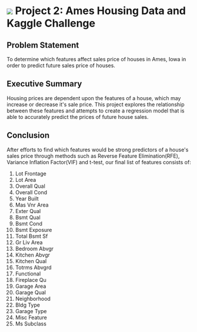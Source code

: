 
# ![](https://ga-dash.s3.amazonaws.com/production/assets/logo-9f88ae6c9c3871690e33280fcf557f33.png) Project 2: Ames Housing Data and Kaggle Challenge


## Problem Statement

To determine which features affect sales price of houses in Ames, Iowa in order to predict future sales price of houses.

## Executive Summary

Housing prices are dependent upon the features of a house, which may increase or decrease it's sale price. This project explores the relationship between these features and attempts to create a regression model that is able to accurately predict the prices of future house sales.

## Conclusion

After efforts to find which features would be strong predictors of a house's sales price through methods such as Reverse Feature Elimination(RFE), Variance Inflation Factor(VIF) and t-test, our final list of features consists of:

1. Lot Frontage
2. Lot Area
3. Overall Qual
4. Overall Cond
5. Year Built
6. Mas Vnr Area
7. Exter Qual
8. Bsmt Qual
9. Bsmt Cond
10. Bsmt Exposure
11. Total Bsmt Sf
12. Gr Liv Area
13. Bedroom Abvgr
14. Kitchen Abvgr
15. Kitchen Qual
16. Totrms Abvgrd
17. Functional
18. Fireplace Qu
19. Garage Area
20. Garage Qual
22. Neighborhood
23. Bldg Type
24. Garage Type
25. Misc Feature
26. Ms Subclass
